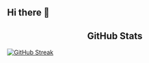 ## Hi there 👋

<!--
**JudeUk/JudeUk** is a ✨ _special_ ✨ repository because its `README.md` (this file) appears on your GitHub profile.

Here are some ideas to get you started:

- 🔭 I’m currently working on ...
- 🌱 I’m currently learning ...
- 👯 I’m looking to collaborate on ...
- 🤔 I’m looking for help with ...
- 💬 Ask me about ...
- 📫 How to reach me: ...
- 😄 Pronouns: ...
- ⚡ Fun fact: ...
-->
   
<h2 align= "center"> GitHub Stats </h2>
  
[![GitHub Streak](https://github-readme-streak-stats.herokuapp.com?user=judahben149&theme=green_nur&date_format=M%20j%5B%2C%20Y%5D&border=31D47D)](https://git.io/streak-stats)
  
<!--   [![Top Langs](https://github-readme-stats.vercel.app/api/top-langs/?username=JudeUk&theme=dark)](https://github.com/anuraghazra/github-readme-stats)
  
<img height="180em" src="https://github-readme-stats.vercel.app/api?username=JudeUk&show_icons=true&hide_border=true&&count_private=true&include_all_commits=true&show_icons=true&theme=dark" /> -->
   

